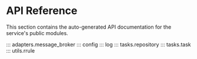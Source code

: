 # API Reference

This section contains the auto-generated API documentation for the service's public modules.

::: adapters.message_broker
::: config
::: log
::: tasks.repository
::: tasks.task
::: utils.rrule

